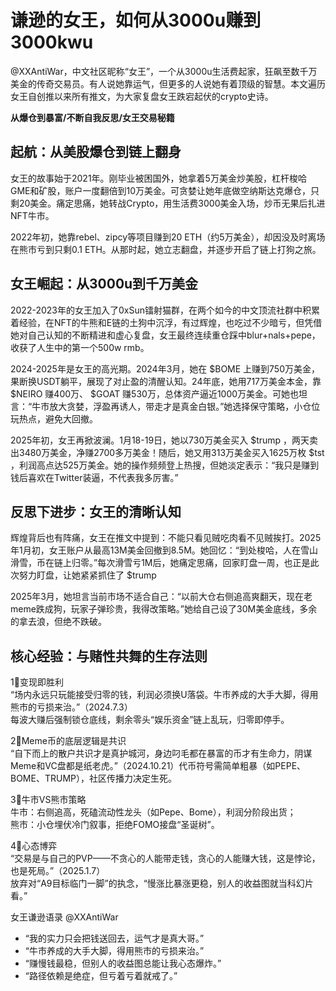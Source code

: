 # 谦逊的女王，如何从3000u赚到3000kwu

@XXAntiWar，中文社区昵称“女王”，一个从3000u生活费起家，狂飙至数千万美金的传奇交易员。有人说她靠运气，但更多的人说她有着顶级的智慧。本文遍历女王自创推以来所有推文，为大家复盘女王跌宕起伏的crypto史诗。

**从爆仓到暴富/不断自我反思/女王交易秘籍**

## 起航：从美股爆仓到链上翻身

女王的故事始于2021年。刚毕业被困国外，她拿着5万美金炒美股，杠杆梭哈GME和矿股，账户一度翻倍到10万美金。可贪婪让她年底做空纳斯达克爆仓，只剩20美金。痛定思痛，她转战Crypto，用生活费3000美金入场，炒币无果后扎进NFT牛市。

2022年初，她靠rebel、zipcy等项目赚到20 ETH（约5万美金），却因没及时离场在熊市亏到只剩0.1 ETH。从那时起，她立志翻盘，并逐步开启了链上打狗之旅。

## 女王崛起：从3000u到千万美金

2022-2023年的女王加入了0xSun镭射猫群，在两个如今的中文顶流社群中积累着经验，在NFT的牛熊和E链的土狗中沉浮，有过辉煌，也吃过不少暗亏，但凭借她对自己认知的不断精进和虚心复盘，女王最终连续重仓踩中blur+nals+pepe，收获了人生中的第一个500w rmb。

2024-2025年是女王的高光期。2024年3月，她在 $BOME 上赚到750万美金，果断换USDT躺平，展现了对止盈的清醒认知。24年底，她用717万美金本金，靠 $NEIRO 赚400万、 $GOAT 赚530万，总体资产逼近1000万美金。可她也坦言：“牛市放大贪婪，浮盈再诱人，带走才是真金白银。”她选择保守策略，小仓位玩热点，避免大回撤。

2025年初，女王再掀波澜。1月18-19日，她以730万美金买入 $trump ，两天卖出3480万美金，净赚2700多万美金！随后，她又用313万美金买入1625万枚 $tst ，利润高点达525万美金。她的操作频频登上热搜，但她淡定表示：“我只是赚到钱后喜欢在Twitter装逼，不代表我多厉害。”

## 反思下进步：女王的清晰认知

辉煌背后也有阵痛，女王在推文中提到：不能只看见贼吃肉看不见贼挨打。2025年1月初，女王账户从最高13M美金回撤到8.5M。她回忆：“到处梭哈，人在雪山滑雪，币在链上归零。”每次滑雪亏1M后，她痛定思痛，回家盯盘一周，也正是此次努力盯盘，让她紧紧抓住了 $trump 

2025年3月，她坦言当前市场不适合自己：“以前大仓右侧追高爽翻天，现在老meme跌成狗，玩家子弹珍贵，我得改策略。”她给自己设了30M美金底线，多余的拿去浪，但绝不跌破。

## 核心经验：与赌性共舞的生存法则

1⃣变现即胜利  
“场内永远只玩能接受归零的钱，利润必须换U落袋。牛市养成的大手大脚，得用熊市的亏损来治。”（2024.7.3）  
每波大赚后强制锁仓底线，剩余零头“娱乐资金”链上乱玩，归零即停手。

2⃣Meme币的底层逻辑是共识  
“自下而上的散户共识才是真护城河，身边叼毛都在暴富的币才有生命力，阴谋Meme和VC盘都是纸老虎。”（2024.10.21）代币符号需简单粗暴（如PEPE、BOME、TRUMP），社区传播力决定生死。  

3⃣牛市VS熊市策略  
牛市：右侧追高，死磕流动性龙头（如Pepe、Bome），利润分阶段出货；  
熊市：小仓埋伏冷门叙事，拒绝FOMO接盘“圣诞树”。

4⃣心态博弈  
“交易是与自己的PVP——不贪心的人能带走钱，贪心的人能赚大钱，这是悖论，也是死局。”（2025.1.7）   
放弃对“A9目标临门一脚”的执念，“慢涨比暴涨更稳，别人的收益图就当科幻片看。”  

女王谦逊语录 @XXAntiWar

- “我的实力只会把钱送回去，运气才是真大哥。”
- “牛市养成的大手大脚，得用熊市的亏损来治。”
- “赚慢钱最稳，但别人的收益图总能让我心态爆炸。”
- “路径依赖是绝症，但亏着亏着就戒了。”
